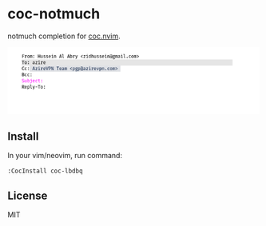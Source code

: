 # coc-notmuch

notmuch completion for [coc.nvim](https://github.com/neoclide/coc.nvim).

![scrot](scrot.png)

## Install

In your vim/neovim, run command:

```
:CocInstall coc-lbdbq
```

## License

MIT

